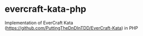 # evercraft-kata-php
Implementation of EverCraft Kata (https://github.com/PuttingTheDnDInTDD/EverCraft-Kata) in PHP

